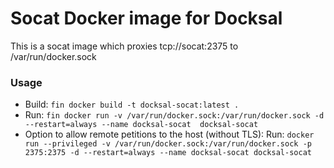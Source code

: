 # Socat Docker image for Docksal #

This is a socat image which proxies tcp://socat:2375 to /var/run/docker.sock

### Usage ###

* Build: `fin docker build -t docksal-socat:latest .`
* Run: `fin docker run -v /var/run/docker.sock:/var/run/docker.sock -d --restart=always --name docksal-socat  docksal-socat`
* Option to allow remote petitions to the host (without TLS):
  Run: `docker run --privileged -v /var/run/docker.sock:/var/run/docker.sock -p 2375:2375 -d --restart=always --name docksal-socat docksal-socat`

